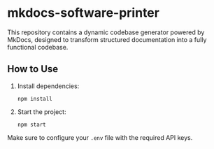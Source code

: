 # mkdocs-software-printer
This repository contains a dynamic codebase generator powered by MkDocs, designed to transform structured documentation into a fully functional codebase. 

## How to Use

1. Install dependencies:
    ```
    npm install
    ```

2. Start the project:
    ```
    npm start
    ```

Make sure to configure your `.env` file with the required API keys.

